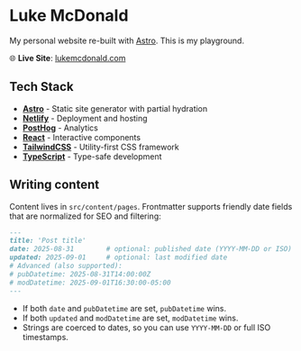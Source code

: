 # Luke McDonald

My personal website re-built with [Astro](https://astro.build). This is my playground.

🌐 **Live Site**: [lukemcdonald.com](https://lukemcdonald.com)

## Tech Stack

- **[Astro](https://astro.build)** - Static site generator with partial hydration
- **[Netlify](https://netlify.com)** - Deployment and hosting
- **[PostHog](https://posthog.com)** - Analytics
- **[React](https://react.dev)** - Interactive components
- **[TailwindCSS](https://tailwindcss.com)** - Utility-first CSS framework
- **[TypeScript](https://typescriptlang.org)** - Type-safe development

## Writing content

Content lives in `src/content/pages`. Frontmatter supports friendly date fields that are normalized for SEO and filtering:

```md
---
title: 'Post title'
date: 2025-08-31        # optional: published date (YYYY-MM-DD or ISO)
updated: 2025-09-01     # optional: last modified date
# Advanced (also supported):
# pubDatetime: 2025-08-31T14:00:00Z
# modDatetime: 2025-09-01T16:30:00-05:00
---
```

- If both `date` and `pubDatetime` are set, `pubDatetime` wins.
- If both `updated` and `modDatetime` are set, `modDatetime` wins.
- Strings are coerced to dates, so you can use `YYYY-MM-DD` or full ISO timestamps.
